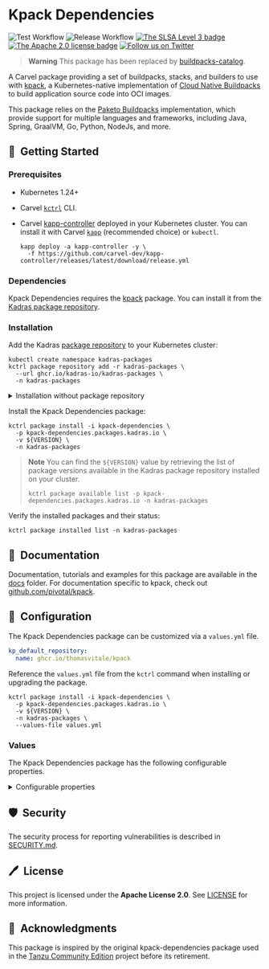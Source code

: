 # Kpack Dependencies

![Test Workflow](https://github.com/kadras-io/kpack-dependencies/actions/workflows/test.yml/badge.svg)
![Release Workflow](https://github.com/kadras-io/kpack-dependencies/actions/workflows/release.yml/badge.svg)
[![The SLSA Level 3 badge](https://slsa.dev/images/gh-badge-level3.svg)](https://slsa.dev/spec/v0.1/levels)
[![The Apache 2.0 license badge](https://img.shields.io/badge/License-Apache_2.0-blue.svg)](https://opensource.org/licenses/Apache-2.0)
[![Follow us on Twitter](https://img.shields.io/static/v1?label=Twitter&message=Follow&color=1DA1F2)](https://twitter.com/kadrasIO)

> **Warning**
> This package has been replaced by [buildpacks-catalog](https://github.com/kadras-io/buildpacks-catalog).

A Carvel package providing a set of buildpacks, stacks, and builders to use with [kpack](https://github.com/kadras-io/package-for-kpack), a Kubernetes-native implementation of [Cloud Native Buildpacks](https://buildpacks.io) to build application source code into OCI images.

This package relies on the [Paketo Buildpacks](https://paketo.io) implementation, which provide support for multiple languages and frameworks, including Java, Spring, GraalVM, Go, Python, NodeJs, and more.

## 🚀&nbsp; Getting Started

### Prerequisites

* Kubernetes 1.24+
* Carvel [`kctrl`](https://carvel.dev/kapp-controller/docs/latest/install/#installing-kapp-controller-cli-kctrl) CLI.
* Carvel [kapp-controller](https://carvel.dev/kapp-controller) deployed in your Kubernetes cluster. You can install it with Carvel [`kapp`](https://carvel.dev/kapp/docs/latest/install) (recommended choice) or `kubectl`.

  ```shell
  kapp deploy -a kapp-controller -y \
    -f https://github.com/carvel-dev/kapp-controller/releases/latest/download/release.yml
  ```

### Dependencies

Kpack Dependencies requires the [kpack](https://github.com/kadras-io/package-for-kpack) package. You can install it from the [Kadras package repository](https://github.com/kadras-io/kadras-packages).

### Installation

Add the Kadras [package repository](https://github.com/kadras-io/kadras-packages) to your Kubernetes cluster:

  ```shell
  kubectl create namespace kadras-packages
  kctrl package repository add -r kadras-packages \
    --url ghcr.io/kadras-io/kadras-packages \
    -n kadras-packages
  ```

<details><summary>Installation without package repository</summary>
The recommended way of installing the kpack-dependencies package is via the Kadras <a href="https://github.com/kadras-io/kadras-packages">package repository</a>. If you prefer not using the repository, you can add the package definition directly using <a href="https://carvel.dev/kapp/docs/latest/install"><code>kapp</code></a> or <code>kubectl</code>.

  ```shell
  kubectl create namespace kadras-packages
  kapp deploy -a kpack-dependencies-package -n kadras-packages -y \
    -f https://github.com/kadras-io/kpack-dependencies/releases/latest/download/metadata.yml \
    -f https://github.com/kadras-io/kpack-dependencies/releases/latest/download/package.yml
  ```
</details>

Install the Kpack Dependencies package:

  ```shell
  kctrl package install -i kpack-dependencies \
    -p kpack-dependencies.packages.kadras.io \
    -v ${VERSION} \
    -n kadras-packages
  ```

> **Note**
> You can find the `${VERSION}` value by retrieving the list of package versions available in the Kadras package repository installed on your cluster.
> 
>   ```shell
>   kctrl package available list -p kpack-dependencies.packages.kadras.io -n kadras-packages
>   ```

Verify the installed packages and their status:

  ```shell
  kctrl package installed list -n kadras-packages
  ```

## 📙&nbsp; Documentation

Documentation, tutorials and examples for this package are available in the [docs](docs) folder.
For documentation specific to kpack, check out [github.com/pivotal/kpack](https://github.com/pivotal/kpack).

## 🎯&nbsp; Configuration

The Kpack Dependencies package can be customized via a `values.yml` file.

  ```yaml
  kp_default_repository:
    name: ghcr.io/thomasvitale/kpack
  ```

Reference the `values.yml` file from the `kctrl` command when installing or upgrading the package.

  ```shell
  kctrl package install -i kpack-dependencies \
    -p kpack-dependencies.packages.kadras.io \
    -v ${VERSION} \
    -n kadras-packages \
    --values-file values.yml
  ```

### Values

The Kpack Dependencies package has the following configurable properties.

<details><summary>Configurable properties</summary>

| Config | Default | Description |
|-------|-------------------|-------------|
| `kp_default_repository.name` | `""` | The default repository to use for builder images and dependencies. For example, GitHub Container Registry: `ghcr.io/my-org/my-repo`; GCR: `gcr.io/my-project/my-repo`; Harbor: `myharbor.io/my-project/my-repo`, Dockerhub: `docker.io/my-username/my-repo`.|

</details>

## 🛡️&nbsp; Security

The security process for reporting vulnerabilities is described in [SECURITY.md](SECURITY.md).

## 🖊️&nbsp; License

This project is licensed under the **Apache License 2.0**. See [LICENSE](LICENSE) for more information.

## 🙏&nbsp; Acknowledgments

This package is inspired by the original kpack-dependencies package used in the [Tanzu Community Edition](https://github.com/vmware-tanzu/community-edition) project before its retirement.
